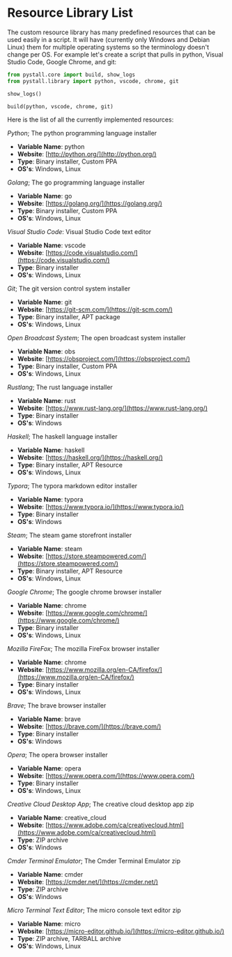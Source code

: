 # Resource Library List

The custom resource library has many predefined resources that can be used easily in a script. It will have (currently only Windows and Debian Linux) them for multiple operating systems so the terminology doesn't change per OS. For example let's create a script that pulls in python, Visual Studio Code, Google Chrome, and git:

```python
from pystall.core import build, show_logs
from pystall.library import python, vscode, chrome, git

show_logs()

build(python, vscode, chrome, git)
```

Here is the list of all the currently implemented resources:



*Python*; The python programming language installer

- **Variable Name**: python
- **Website**: [http://python.org/](http://python.org/)
- **Type**: Binary installer, Custom PPA
- **OS's**: Windows, Linux



*Golang*; The go programming language installer

- **Variable Name**: go
- **Website**: [https://golang.org/](https://golang.org/)
- **Type**: Binary installer, Custom PPA
- **OS's**: Windows, Linux



*Visual Studio Code*: Visual Studio Code text editor

- **Variable Name**: vscode
- **Website**: [https://code.visualstudio.com/](https://code.visualstudio.com/)
- **Type**: Binary installer
- **OS's**: Windows, Linux



*Git*; The git version control system installer

- **Variable Name**: git
- **Website**: [https://git-scm.com/](https://git-scm.com/)
- **Type**: Binary installer, APT package
- **OS's**: Windows, Linux



*Open Broadcast System*; The open broadcast system installer

- **Variable Name**: obs
- **Website**: [https://obsproject.com/](https://obsproject.com/)
- **Type**: Binary installer, Custom PPA
- **OS's**: Windows, Linux



*Rustlang*; The rust language installer

- **Variable Name**: rust
- **Website**: [https://www.rust-lang.org/](https://www.rust-lang.org/)
- **Type**: Binary installer
- **OS's**: Windows



*Haskell*; The haskell language installer

- **Variable Name**: haskell
- **Website**: [https://haskell.org/](https://haskell.org/)
- **Type**: Binary installer, APT Resource
- **OS's**: Windows, Linux



*Typora*; The typora markdown editor installer

- **Variable Name**: typora
- **Website**: [https://www.typora.io/](https://www.typora.io/)
- **Type**: Binary installer
- **OS's**: Windows



*Steam*; The steam game storefront installer

- **Variable Name**: steam
- **Website**: [https://store.steampowered.com/](https://store.steampowered.com/)
- **Type**: Binary installer, APT Resource
- **OS's**: Windows, Linux



*Google Chrome*;  The google chrome browser installer

- **Variable Name**: chrome
- **Website**: [https://www.google.com/chrome/](https://www.google.com/chrome/)
- **Type**: Binary installer
- **OS's**: Windows, Linux



*Mozilla FireFox*;  The mozilla FireFox browser installer

- **Variable Name**: chrome
- **Website**: [https://www.mozilla.org/en-CA/firefox/](https://www.mozilla.org/en-CA/firefox/)
- **Type**: Binary installer
- **OS's**: Windows, Linux



*Brave*;  The brave browser installer

- **Variable Name**: brave
- **Website**: [https://brave.com/](https://brave.com/)
- **Type**: Binary installer
- **OS's**: Windows



*Opera*;  The opera browser installer

- **Variable Name**: opera
- **Website**: [https://www.opera.com/](https://www.opera.com/)
- **Type**: Binary installer
- **OS's**: Windows, Linux



*Creative Cloud Desktop App*;  The creative cloud desktop app zip

- **Variable Name**: creative_cloud
- **Website**: [https://www.adobe.com/ca/creativecloud.html](https://www.adobe.com/ca/creativecloud.html)
- **Type**: ZIP archive
- **OS's**: Windows



*Cmder Terminal Emulator*;  The Cmder Terminal Emulator zip

- **Variable Name**: cmder
- **Website**: [https://cmder.net/](https://cmder.net/)
- **Type**: ZIP archive
- **OS's**: Windows



*Micro Terminal Text Editor*;   The micro console text editor zip

- **Variable Name**: micro
- **Website**: [https://micro-editor.github.io/](https://micro-editor.github.io/)
- **Type**: ZIP archive, TARBALL archive
- **OS's**: Windows, Linux

